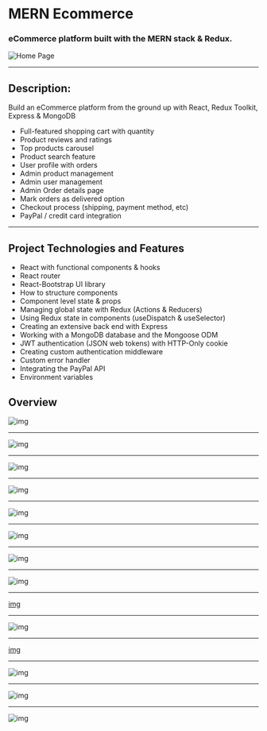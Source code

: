 # MERN Ecommerce
### eCommerce platform built with the MERN stack & Redux.
![Home Page](./images/all-devices-white.png)
***

## Description:
Build an eCommerce platform from the ground up with React, Redux Toolkit, Express & MongoDB
- Full-featured shopping cart with quantity
- Product reviews and ratings
- Top products carousel
- Product search feature
- User profile with orders
- Admin product management
- Admin user management
- Admin Order details page
- Mark orders as delivered option
- Checkout process (shipping, payment method, etc)
- PayPal / credit card integration
***

## Project Technologies and Features

- React with functional components & hooks
- React router
- React-Bootstrap UI library
- How to structure components
- Component level state & props
- Managing global state with Redux (Actions & Reducers)
- Using Redux state in components (useDispatch & useSelector)
- Creating an extensive back end with Express
- Working with a MongoDB database and the Mongoose ODM
- JWT authentication (JSON web tokens) with HTTP-Only cookie
- Creating custom authentication middleware
- Custom error handler
- Integrating the PayPal API
- Environment variables

## Overview
![img](./images/Annotate-Image.png)
***
![img](./images/cart.png)
***
![img](./images/dashboard%20orders.png)
***
![img](./images/dashboard%20products.png)
***
![img](./images/dashoard%20users.png)
***
![img](./images/delivered.png)
***
![img](./images/home.png)
***
![img](./images/login.png)
***
[img](./images/my%20orders.png)
***
![img](./images/payment.png)
***
[img](./images/place%20order.png)
***
![img](./images/profile.png)
***
![img](./images/shipping.png)
***

![img](./images/single%20product.png)




